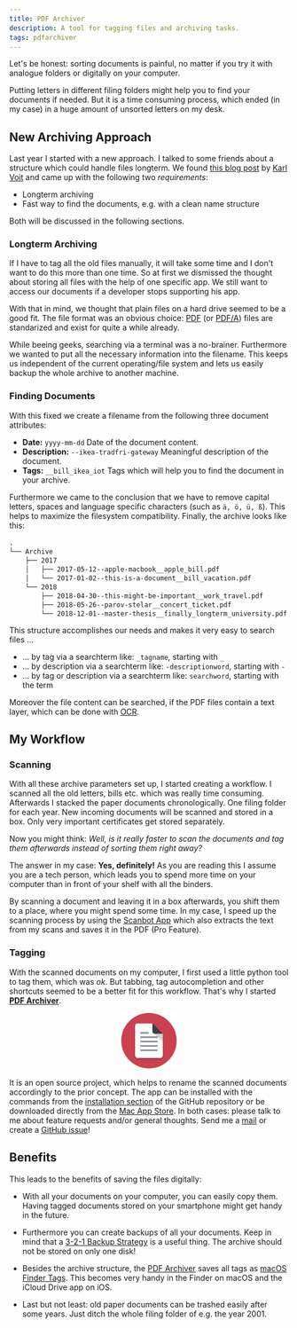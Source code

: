 ```yaml
---
title: PDF Archiver
description: A tool for tagging files and archiving tasks.
tags: pdfarchiver
---
```


Let's be honest: sorting documents is painful, no matter if you try it with analogue folders or digitally on your computer.

Putting letters in different filing folders might help you to find your documents if needed. But it is a time consuming process, which ended (in my case) in a huge amount of unsorted letters on my desk.


## New Archiving Approach
Last year I started with a new approach.
I talked to some friends about a structure which could handle files longterm.
We found [this blog post](http://karl-voit.at/managing-digital-photographs/) by [Karl Voit](http://karl-voit.at) and came up with the following two *requirements*:

* Longterm archiving
* Fast way to find the documents, e.g. with a clean name structure

Both will be discussed in the following sections.

### Longterm Archiving
If I have to tag all the old files manually, it will take some time and I don't want to do this more than one time.
So at first we dismissed the thought about storing all files with the help of one specific app.
We still want to access our documents if a developer stops supporting his app.

With that in mind, we thought that plain files on a hard drive seemed to be a good fit.
The file format was an obvious choice: [PDF](https://en.wikipedia.org/wiki/Portable_Document_Format) (or [PDF/A](https://en.wikipedia.org/wiki/PDF/A)) files are standarized and exist for quite a while already.

While beeing geeks, searching via a terminal was a no-brainer.
Furthermore we wanted to put all the necessary information into the filename.
This keeps us independent of the current operating/file system and lets us easily backup the whole archive to another machine.

### Finding Documents
With this fixed we create a filename from the following three document attributes:

* **Date:** `yyyy-mm-dd` Date of the document content.
* **Description:** `--ikea-tradfri-gateway` Meaningful description of the document.
* **Tags:** `__bill_ikea_iot` Tags which will help you to find the document in your archive.

Furthermore we came to the conclusion that we have to remove capital letters, spaces and language specific characters (such as `ä, ö, ü, ß`).
This helps to maximize the filesystem compatibility.
Finally, the archive looks like this:

```no-highlight
.
└── Archive
    ├── 2017
    │   ├── 2017-05-12--apple-macbook__apple_bill.pdf
    │   └── 2017-01-02--this-is-a-document__bill_vacation.pdf
    └── 2018
        ├── 2018-04-30--this-might-be-important__work_travel.pdf
        ├── 2018-05-26--parov-stelar__concert_ticket.pdf
        └── 2018-12-01--master-thesis__finally_longterm_university.pdf
```

This structure accomplishes our needs and makes it very easy to search files ...

* ... by tag via a searchterm like: `_tagname`, starting with `_`
* ... by description via a searchterm like: `-descriptionword`, starting with `-`
* ... by tag or description via a searchterm like: `searchword`,  starting with the term

Moreover the file content can be searched, if the PDF files contain a text layer, which can be done with [OCR](https://en.wikipedia.org/wiki/Optical_character_recognition).

## My Workflow

### Scanning
With all these archive parameters set up, I started creating a workflow.
I scanned all the old letters, bills etc. which was really time consuming.
Afterwards I stacked the paper documents chronologically.
One filing folder for each year.
New incoming documents will be scanned and stored in a box.
Only very important certificates get stored separately.

Now you might think: *Well, is it really faster to scan the documents and tag them afterwards instead of sorting them right away?*

The answer in my case: **Yes, definitely!**
As you are reading this I assume you are a tech person, which leads you to spend more time on your computer than in front of your shelf with all the binders.

By scanning a document and leaving it in a box afterwards, you shift them to a place, where you might spend some time.
In my case, I speed up the scanning process by using the [Scanbot App](https://scanbot.io/) which also extracts the text from my scans and saves it in the PDF (Pro Feature).

### Tagging
With the scanned documents on my computer, I first used a little python tool to tag them, which was *ok*.
But tabbing, tag autocompletion and other shortcuts seemed to be a better fit for this workflow.
That's why I started [**PDF Archiver**](https://github.com/JulianKahnert/PDF-Archiver).

<p align="center">
<a href="https://github.com/JulianKahnert/PDF-Archiver" target="itunes_store">
  <img src="/img/AppIcon.svg" width="100px">
</a>
</p>

It is an open source project, which helps to rename the scanned documents accordingly to the prior concept.
The app can be installed with the commands from the [installation section](https://github.com/JulianKahnert/PDF-Archiver#floppy_disk-installation) of the GitHub repository or be downloaded directly from the [Mac App Store](https://apps.apple.com/app/pdf-archiver/id1352719750).
In both cases: please talk to me about feature requests and/or general thoughts.
Send me a [mail](mailto:PDF-Archiver@juliankahnert.de) or create a [GitHub issue](https://github.com/JulianKahnert/PDF-Archiver/issues)!

## Benefits
This leads to the benefits of saving the files digitally:

* With all your documents on your computer, you can easily copy them.
Having tagged documents stored on your smartphone might get handy in the future.

* Furthermore you can create backups of all your documents.
Keep in mind that a [3-2-1 Backup Strategy](https://www.backblaze.com/blog/the-3-2-1-backup-strategy/) is a useful thing.
The archive should not be stored on only one disk!

* Besides the archive structure, the [PDF Archiver](https://github.com/JulianKahnert/PDF-Archiver) saves all tags as [macOS Finder Tags](https://support.apple.com/HT202754).
This becomes very handy in the Finder on macOS and the iCloud Drive app on iOS.

* Last but not least: old paper documents can be trashed easily after some years.
Just ditch the whole filing folder of e.g. the year 2001.
